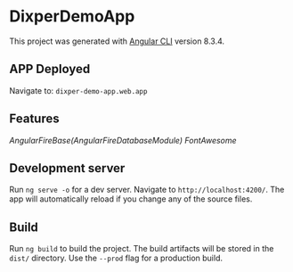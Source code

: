 # DixperDemoApp

This project was generated with [Angular CLI](https://github.com/angular/angular-cli) version 8.3.4.

## APP Deployed

Navigate to: `dixper-demo-app.web.app`

## Features

_AngularFireBase(AngularFireDatabaseModule)_
_FontAwesome_

## Development server

Run `ng serve -o` for a dev server. Navigate to `http://localhost:4200/`. The app will automatically reload if you change any of the source files.

## Build

Run `ng build` to build the project. The build artifacts will be stored in the `dist/` directory. Use the `--prod` flag for a production build.
